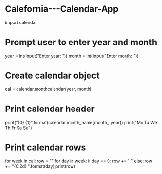 # Calefornia---Calendar-App

import calendar

# Prompt user to enter year and month
year = int(input("Enter year: "))
month = int(input("Enter month: "))

# Create calendar object
cal = calendar.monthcalendar(year, month)

# Print calendar header
print("{0} {1}".format(calendar.month_name[month], year))
print("Mo Tu We Th Fr Sa Su")

# Print calendar rows
for week in cal:
    row = ""
    for day in week:
        if day == 0:
            row += "   "
        else:
            row += "{0:2d} ".format(day)
    print(row)
